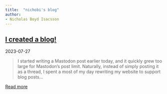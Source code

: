 ```yaml
---
title:  "nichobi's blog"
author:
- Nicholas Boyd Isacsson
---
```


## [I created a blog!](https://blog.nichobi.com/2023-07-27-i-created-a-blog)
2023-07-27

> I started writing a Mastodon post earlier today, and it quickly grew too large for Mastodon’s post limit. Naturally, instead of simply posting it as a thread, I spent a most of my day rewriting my website to support blog posts...

[Read more](https://blog.nichobi.com/2023-07-27-i-created-a-blog)
